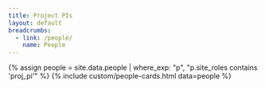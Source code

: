 ```yaml
---
title: Project PIs
layout: default
breadcrumbs:
  - link: /people/
    name: People
---
```


{% assign people = site.data.people | where_exp: "p", "p.site_roles contains 'proj_pi'" %}
{% include custom/people-cards.html data=people %}
